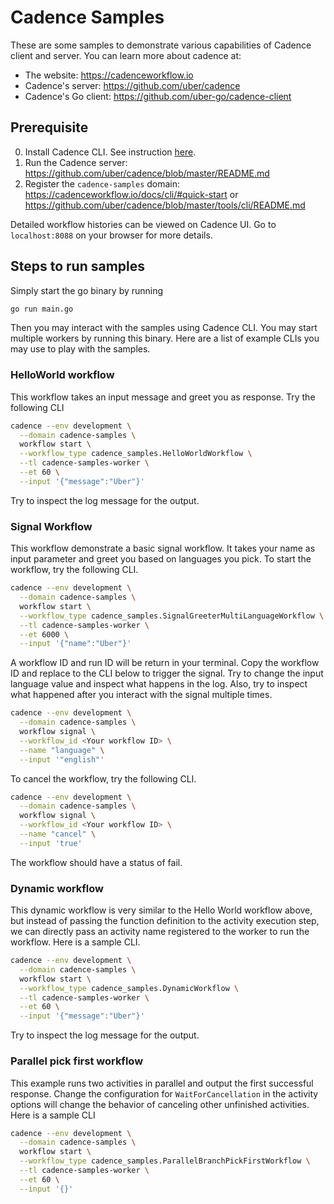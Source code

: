 # Cadence Samples
These are some samples to demonstrate various capabilities of Cadence client and server.  You can learn more about cadence at:
* The website: https://cadenceworkflow.io
* Cadence's server: https://github.com/uber/cadence
* Cadence's Go client: https://github.com/uber-go/cadence-client

## Prerequisite
0. Install Cadence CLI. See instruction [here](https://cadenceworkflow.io/docs/cli/).
1. Run the Cadence server: https://github.com/uber/cadence/blob/master/README.md
2. Register the `cadence-samples` domain: https://cadenceworkflow.io/docs/cli/#quick-start or https://github.com/uber/cadence/blob/master/tools/cli/README.md

Detailed workflow histories can be viewed on Cadence UI. Go to `localhost:8088` on your browser for more details.

## Steps to run samples
Simply start the go binary by running
```bash
go run main.go
```
Then you may interact with the samples using Cadence CLI. You may start multiple workers by running
this binary. Here are a list of example CLIs you may use to play with the samples.

### HelloWorld workflow
This workflow takes an input message and greet you as response. Try the following CLI
```bash
cadence --env development \
  --domain cadence-samples \
  workflow start \
  --workflow_type cadence_samples.HelloWorldWorkflow \
  --tl cadence-samples-worker \
  --et 60 \
  --input '{"message":"Uber"}'
```
Try to inspect the log message for the output.

### Signal Workflow
This workflow demonstrate a basic signal workflow. It takes your name as input parameter
and greet you based on languages you pick. To start the workflow, try the following CLI.

```bash
cadence --env development \
  --domain cadence-samples \
  workflow start \
  --workflow_type cadence_samples.SignalGreeterMultiLanguageWorkflow \
  --tl cadence-samples-worker \
  --et 6000 \
  --input '{"name":"Uber"}'
```

A workflow ID and run ID will be return in your terminal. Copy the workflow ID and replace
to the CLI below to trigger the signal. Try to change the input language value and inspect what
happens in the log. Also, try to inspect what happened after you interact with the signal multiple times.

```bash
cadence --env development \
  --domain cadence-samples \
  workflow signal \
  --workflow_id <Your workflow ID> \
  --name "language" \
  --input '"english"'
```

To cancel the workflow, try the following CLI.

```bash
cadence --env development \
  --domain cadence-samples \
  workflow signal \
  --workflow_id <Your workflow ID> \
  --name "cancel" \
  --input 'true'
```
The workflow should have a status of fail.

### Dynamic workflow
This dynamic workflow is very similar to the Hello World workflow above, but instead of passing the
function definition to the activity execution step, we can directly pass an activity name registered to the
worker to run the workflow. Here is a sample CLI.

```bash
cadence --env development \
  --domain cadence-samples \
  workflow start \
  --workflow_type cadence_samples.DynamicWorkflow \
  --tl cadence-samples-worker \
  --et 60 \
  --input '{"message":"Uber"}'
```
Try to inspect the log message for the output.

### Parallel pick first workflow
This example runs two activities in parallel and output the first successful response. Change the 
configuration for `WaitForCancellation` in the activity options will change the behavior of canceling
other unfinished activities. Here is a sample CLI

```bash
cadence --env development \
  --domain cadence-samples \
  workflow start \
  --workflow_type cadence_samples.ParallelBranchPickFirstWorkflow \
  --tl cadence-samples-worker \
  --et 60 \
  --input '{}'
```

